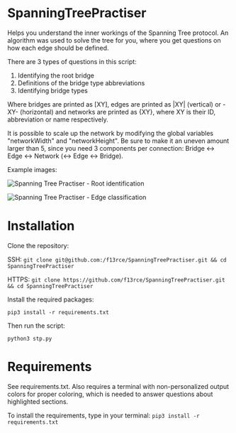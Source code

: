# SpanningTreePractiser
Helps you understand the inner workings of the Spanning Tree protocol. An algorithm was used to solve the tree for you, where you get questions on how each edge should be defined.

There are 3 types of questions in this script:

1. Identifying the root bridge
2. Definitions of the bridge type abbreviations
3. Identifying bridge types

Where bridges are printed as [XY], edges are printed as |XY| (vertical) or -XY- (horizontal) and networks are printed as {XY}, where XY is their ID, abbreviation or name respectively.

It is possible to scale up the network by modifying the global variables "networkWidth" and "networkHeight". Be sure to make it an uneven amount larger than 5, since you need 3 components per connection: Bridge <-> Edge <-> Network (<-> Edge <-> Bridge).

Example images:

![Spanning Tree Practiser - Root identification](https://raw.githubusercontent.com/f13rce/SpanningTreePractiser/master/STPExample.png)

![Spanning Tree Practiser - Edge classification](https://raw.githubusercontent.com/f13rce/SpanningTreePractiser/master/STPExample2.png)

# Installation

Clone the repository:

SSH: ``git clone git@github.com:/f13rce/SpanningTreePractiser.git && cd SpanningTreePractiser``

HTTPS: ``git clone https://github.com/f13rce/SpanningTreePractiser.git && cd SpanningTreePractiser``

Install the required packages:

``pip3 install -r requirements.txt``

Then run the script:

``python3 stp.py``

# Requirements

See requirements.txt. Also requires a terminal with non-personalized output colors for proper coloring, which is needed to answer questions about highlighted sections.

To install the requirements, type in your terminal: ``pip3 install -r requirements.txt``

